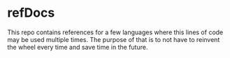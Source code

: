 # refDocs
This repo contains references for a few languages where this lines of code may be used multiple times. The purpose of that is to not have to reinvent the wheel every time and save time in the future.

